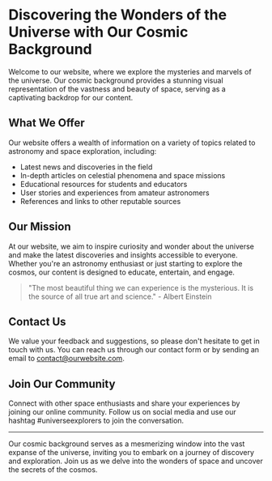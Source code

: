 <!--font:Orbitron-->

# Discovering the Wonders of the Universe with Our Cosmic Background

Welcome to our website, where we explore the mysteries and marvels of the universe. Our cosmic background provides a stunning visual representation of the vastness and beauty of space, serving as a captivating backdrop for our content.

## What We Offer

Our website offers a wealth of information on a variety of topics related to astronomy and space exploration, including:

- Latest news and discoveries in the field
- In-depth articles on celestial phenomena and space missions
- Educational resources for students and educators
- User stories and experiences from amateur astronomers
- References and links to other reputable sources

## Our Mission

At our website, we aim to inspire curiosity and wonder about the universe and make the latest discoveries and insights accessible to everyone. Whether you're an astronomy enthusiast or just starting to explore the cosmos, our content is designed to educate, entertain, and engage.

> "The most beautiful thing we can experience is the mysterious. It is the source of all true art and science." - Albert Einstein

## Contact Us

We value your feedback and suggestions, so please don't hesitate to get in touch with us. You can reach us through our contact form or by sending an email to [contact@ourwebsite.com](mailto:contact@ourwebsite.com).

## Join Our Community

Connect with other space enthusiasts and share your experiences by joining our online community. Follow us on social media and use our hashtag #universeexplorers to join the conversation.

---

Our cosmic background serves as a mesmerizing window into the vast expanse of the universe, inviting you to embark on a journey of discovery and exploration. Join us as we delve into the wonders of space and uncover the secrets of the cosmos.

<!--

Write me content for website with wallpaper which alt text is:

"A realistic photograph of a galaxy cluster, with bright colors and intricate details that showcase the vastness of the universe."

The name/title of the page should not be 1:1 copy of the alt text but rather a real content of the website which is using this wallpaper.

- Use markdown format 
- Start with heading
- Heading should be short and concise
- The content should look like a real website 
- The website should not be about the wallpaper, wallpaper is just a related background
- Heading should be contain work "wallpaper" or "background"
- Include real sections like references, contact, user stories, etc. use things relevant to the page purpose.
- Feel free to use structure like headings, bullets, numbering, blockquotes, paragraphs, horizontal lines, etc.
- You can use formatting like bold or _italic_
- You can include UTF-8 emojis
- Links should be only #hash anchors (and you can refer to the document itself)
- Do not include images


---


# Exploring the Mysteries of the Universe with Galaxy Cluster Wallpaper

Welcome to our website, where we delve into the wonders of the universe and provide you with valuable insights into the latest discoveries in astronomy. Our galaxy cluster wallpaper serves as a stunning backdrop for our content, showcasing the beauty and vastness of the cosmos.

## What We Offer

Our website provides a wealth of information on various topics related to astronomy, including:

- Latest news and discoveries in the field
- In-depth articles on space exploration and celestial phenomena
- Educational resources for students and educators
- User stories and experiences from amateur astronomers
- References and links to other reputable sources

## Our Mission

At our website, we strive to make the wonders of the universe accessible to everyone. Whether you're an avid stargazer or just starting to explore the cosmos, our content is designed to educate, inspire, and entertain.

> "We are all in the gutter, but some of us are looking at the stars." - Oscar Wilde

## Contact Us

We value your feedback and suggestions, so please don't hesitate to get in touch with us. You can reach us through our contact form or by sending an email to [contact@ourwebsite.com](mailto:contact@ourwebsite.com).

## Join Our Community

Connect with other astronomy enthusiasts and share your experiences by joining our online community. Follow us on social media and use our hashtag #universeexplorers to join the conversation.

---

Experience the awe-inspiring beauty of the universe every time you visit our website, thanks to our stunning galaxy cluster wallpaper. Join us on a journey of discovery and exploration, and discover the mysteries of the cosmos.


---


Heading should not include word "wallpaper". The website should not be about the wallpaper itself, wallpaper is just a related background, rewrite whole content.


---


# Discovering the Wonders of the Universe with Our Cosmic Background

Welcome to our website, where we explore the mysteries and marvels of the universe. Our cosmic background provides a stunning visual representation of the vastness and beauty of space, serving as a captivating backdrop for our content.

## What We Offer

Our website offers a wealth of information on a variety of topics related to astronomy and space exploration, including:

- Latest news and discoveries in the field
- In-depth articles on celestial phenomena and space missions
- Educational resources for students and educators
- User stories and experiences from amateur astronomers
- References and links to other reputable sources

## Our Mission

At our website, we aim to inspire curiosity and wonder about the universe and make the latest discoveries and insights accessible to everyone. Whether you're an astronomy enthusiast or just starting to explore the cosmos, our content is designed to educate, entertain, and engage.

> "The most beautiful thing we can experience is the mysterious. It is the source of all true art and science." - Albert Einstein

## Contact Us

We value your feedback and suggestions, so please don't hesitate to get in touch with us. You can reach us through our contact form or by sending an email to [contact@ourwebsite.com](mailto:contact@ourwebsite.com).

## Join Our Community

Connect with other space enthusiasts and share your experiences by joining our online community. Follow us on social media and use our hashtag #universeexplorers to join the conversation.

---

Our cosmic background serves as a mesmerizing window into the vast expanse of the universe, inviting you to embark on a journey of discovery and exploration. Join us as we delve into the wonders of space and uncover the secrets of the cosmos.

-->
